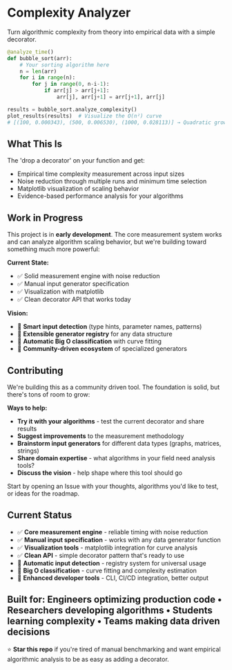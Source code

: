 # Complexity Analyzer
                                                                                                                                                 
Turn algorithmic complexity from theory into empirical data with a simple decorator.

```python
@analyze_time()
def bubble_sort(arr):
    # Your sorting algorithm here
    n = len(arr)
    for i in range(n):
        for j in range(0, n-i-1):
            if arr[j] > arr[j+1]:
                arr[j], arr[j+1] = arr[j+1], arr[j]

results = bubble_sort.analyze_complexity()
plot_results(results)  # Visualize the O(n²) curve
# [(100, 0.000343), (500, 0.006530), (1000, 0.028113)] → Quadratic growth confirmed
```

## What This Is

The 'drop a decorator' on your function and get:
- Empirical time complexity measurement across input sizes
- Noise reduction through multiple runs and minimum time selection
- Matplotlib visualization of scaling behavior  
- Evidence-based performance analysis for your algorithms

## Work in Progress

This project is in **early development**. The core measurement system works and can analyze algorithm scaling behavior, but we're building toward something much more powerful:

**Current State:**
- ✅ Solid measurement engine with noise reduction
- ✅ Manual input generator specification  
- ✅ Visualization with matplotlib
- ✅ Clean decorator API that works today

**Vision:**
- 🚧 **Smart input detection** (type hints, parameter names, patterns)
- 🚧 **Extensible generator registry** for any data structure  
- 🚧 **Automatic Big O classification** with curve fitting
- 🚧 **Community-driven ecosystem** of specialized generators

## Contributing

We're building this as a community driven tool. The foundation is solid, but there's tons of room to grow:

**Ways to help:**
- **Try it with your algorithms** - test the current decorator and share results
- **Suggest improvements** to the measurement methodology
- **Brainstorm input generators** for different data types (graphs, matrices, strings)
- **Share domain expertise** - what algorithms in your field need analysis tools?
- **Discuss the vision** - help shape where this tool should go

Start by opening an Issue with your thoughts, algorithms you'd like to test, or ideas for the roadmap.

## Current Status

- ✅ **Core measurement engine** - reliable timing with noise reduction
- ✅ **Manual input specification** - works with any data generator function  
- ✅ **Visualization tools** - matplotlib integration for curve analysis
- ✅ **Clean API** - simple decorator pattern that's ready to use
- 🚧 **Automatic input detection** - registry system for universal usage
- 🚧 **Big O classification** - curve fitting and complexity estimation  
- 🚧 **Enhanced developer tools** - CLI, CI/CD integration, better output

**Built for**: Engineers optimizing production code • Researchers developing algorithms • Students learning complexity • Teams making data driven decisions
---

⭐ **Star this repo** if you're tired of manual benchmarking and want empirical algorithmic analysis to be as easy as adding a decorator.

